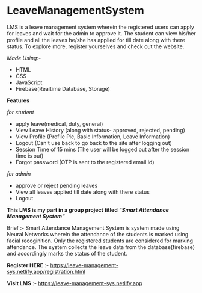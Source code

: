 # LeaveManagementSystem
LMS is a leave management system wherein the registered users can apply for leaves and wait for the admin to approve it. The student can view his/her profile and all the leaves he/she has applied for till date along with there status. To explore more, register yourselves and check out the website. 

*Made Using:-* 
- HTML
- CSS
- JavaScript
- Firebase(Realtime Database, Storage)

__Features__

*for student*
- apply leave(medical, duty, general)
- View Leave History (along with status- approved, rejected, pending)
- View Profile (Profile Pic, Basic Information, Leave Information)
- Logout (Can't use back to go back to the site after logging out)
- Session Time of 15 mins (The user will be logged out after the session time is out)
- Forgot password (OTP is sent to the registered email id)

*for admin*
- approve or reject pending leaves
- View all leaves applied till date along with there status
- Logout

**This LMS is my part in a group project titled _"Smart Attendance Management System"_** 

Brief :- 
Smart Attendance Management System is system made using Neural Networks wherein the attendance of the students is marked using facial recoginition. Only the registered students are considered for marking attendance. The system collects the leave data from the database(firebase) and accordingly marks the status of the student.

**Register HERE** :- https://leave-management-sys.netlify.app/registration.html

**Visit LMS** :- https://leave-management-sys.netlify.app
